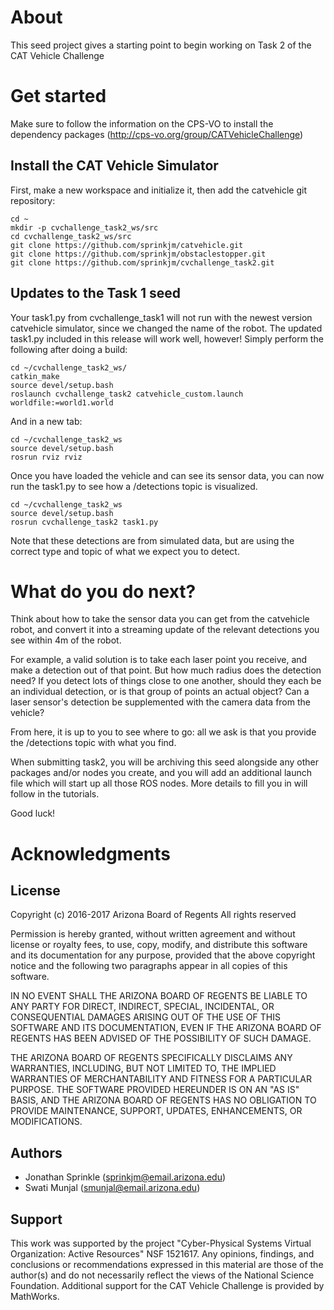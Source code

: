 # About
This seed project gives a starting point to begin working on Task 2 of the CAT Vehicle Challenge

# Get started
Make sure to follow the information on the CPS-VO to install the dependency packages (http://cps-vo.org/group/CATVehicleChallenge)

## Install the CAT Vehicle Simulator
First, make a new workspace and initialize it, then add the catvehicle git repository:
```
cd ~
mkdir -p cvchallenge_task2_ws/src
cd cvchallenge_task2_ws/src
git clone https://github.com/sprinkjm/catvehicle.git
git clone https://github.com/sprinkjm/obstaclestopper.git
git clone https://github.com/sprinkjm/cvchallenge_task2.git
```

## Updates to the Task 1 seed
Your task1.py from cvchallenge_task1 will not run with the newest version catvehicle simulator, since we changed the name of the robot. The updated task1.py included in this release will work well, however! Simply perform the following after doing a build:

```
cd ~/cvchallenge_task2_ws/
catkin_make
source devel/setup.bash
roslaunch cvchallenge_task2 catvehicle_custom.launch worldfile:=world1.world
```
And in a new tab:
```
cd ~/cvchallenge_task2_ws
source devel/setup.bash
rosrun rviz rviz
```
Once you have loaded the vehicle and can see its sensor data, you can now run the task1.py to see how a /detections topic is visualized. 

```
cd ~/cvchallenge_task2_ws
source devel/setup.bash
rosrun cvchallenge_task2 task1.py
```

Note that these detections are from simulated data, but are using the correct type and topic of what we expect you to detect.

# What do you do next?
Think about how to take the sensor data you can get from the catvehicle robot, and convert it into a streaming update of the relevant detections you see within 4m of the robot. 

For example, a valid solution is to take each laser point you receive, and make a detection out of that point. But how much radius does the detection need? If you detect lots of things close to one another, should they each be an individual detection, or is that group of points an actual object? Can a laser sensor's detection be supplemented with the camera data from the vehicle?

From here, it is up to you to see where to go: all we ask is that you provide the /detections topic with what you find.

When submitting task2, you will be archiving this seed alongside any other packages and/or nodes you create, and you will add an additional launch file which will start up all those ROS nodes. More details to fill you in will follow in the tutorials.

Good luck!

# Acknowledgments

## License
Copyright (c) 2016-2017 Arizona Board of Regents
All rights reserved

Permission is hereby granted, without written agreement and without 
license or royalty fees, to use, copy, modify, and distribute this
software and its documentation for any purpose, provided that the 
above copyright notice and the following two paragraphs appear in 
all copies of this software.
 
IN NO EVENT SHALL THE ARIZONA BOARD OF REGENTS BE LIABLE TO ANY PARTY 
FOR DIRECT, INDIRECT, SPECIAL, INCIDENTAL, OR CONSEQUENTIAL DAMAGES 
ARISING OUT OF THE USE OF THIS SOFTWARE AND ITS DOCUMENTATION, EVEN 
IF THE ARIZONA BOARD OF REGENTS HAS BEEN ADVISED OF THE POSSIBILITY OF 
SUCH DAMAGE.

THE ARIZONA BOARD OF REGENTS SPECIFICALLY DISCLAIMS ANY WARRANTIES, 
INCLUDING, BUT NOT LIMITED TO, THE IMPLIED WARRANTIES OF MERCHANTABILITY 
AND FITNESS FOR A PARTICULAR PURPOSE. THE SOFTWARE PROVIDED HEREUNDER
IS ON AN "AS IS" BASIS, AND THE ARIZONA BOARD OF REGENTS HAS NO OBLIGATION
TO PROVIDE MAINTENANCE, SUPPORT, UPDATES, ENHANCEMENTS, OR MODIFICATIONS.

## Authors
* Jonathan Sprinkle (sprinkjm@email.arizona.edu)
* Swati Munjal (smunjal@email.arizona.edu)

## Support
This work was supported by the project "Cyber-Physical Systems Virtual Organization: Active Resources" NSF 1521617. Any opinions, findings, and conclusions or recommendations expressed in this material are those of the author(s) and do not necessarily reflect the views of the National Science Foundation. Additional support for the CAT Vehicle Challenge is provided by MathWorks.
